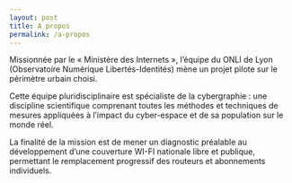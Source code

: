 ```yaml
---
layout: post
title: A propos
permalink: /a-propos
---
```


Missionnée par le « Ministère des Internets », l’équipe du ONLI de Lyon (Observatoire Numérique Libertés-Identités) mène un projet pilote sur le périmètre urbain choisi.

Cette équipe pluridisciplinaire est spécialiste de la cybergraphie : une discipline scientifique comprenant toutes les méthodes et techniques de mesures appliquées à l’impact du cyber-espace et de sa population sur le monde réel.


La finalité de la mission est de mener un diagnostic préalable au développement d’une couverture WI-FI nationale libre et publique, permettant le remplacement progressif des routeurs et abonnements individuels.
